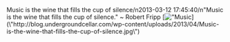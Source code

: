 Music is the wine that fills the cup of silence/n2013-03-12 17:45:40/n\"Music is the wine that fills the cup of silence.\" ~ Robert Fripp [![\"Music](\"http://blog.undergroundcellar.com/wp-content/uploads/2013/04/Music-is-the-wine-that-fills-the-cup-of-silence.jpg\")](\"http://blog.undergroundcellar.com/wp-content/uploads/2013/04/Music-is-the-wine-that-fills-the-cup-of-silence.jpg\")